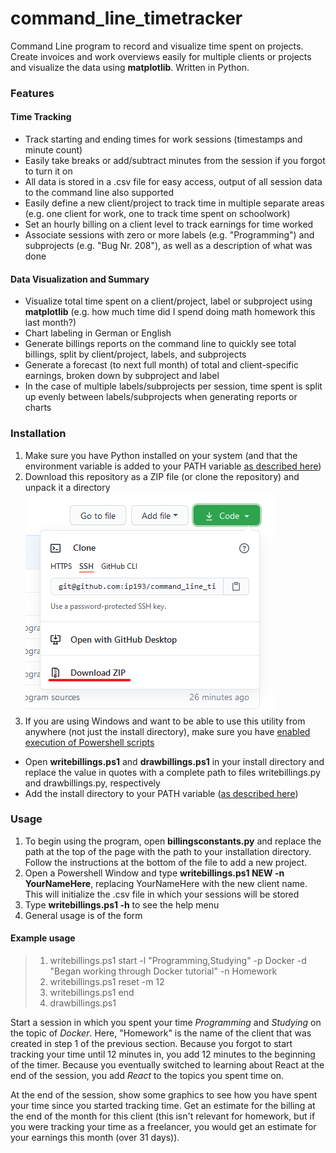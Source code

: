 # command_line_timetracker
Command Line program to record and visualize time spent on projects. Create invoices and work overviews easily for multiple clients or projects and visualize the data using **matplotlib**. Written in Python.

### Features

#### Time Tracking
- Track starting and ending times for work sessions (timestamps and minute count)
- Easily take breaks or add/subtract minutes from the session if you forgot to turn it on
- All data is stored in a .csv file for easy access, output of all session data to the command line also supported
- Easily define a new client/project to track time in multiple separate areas (e.g. one client for work, one to track time spent on schoolwork)
- Set an hourly billing on a client level to track earnings for time worked
- Associate sessions with zero or more labels (e.g. "Programming") and subprojects (e.g. "Bug Nr. 208"), as well as a description of what was done

#### Data Visualization and Summary
- Visualize total time spent on a client/project, label or subproject using **matplotlib** (e.g. how much time did I spend doing math homework this last month?)
- Chart labeling in German or English
- Generate billings reports on the command line to quickly see total billings, split by client/project, labels, and subprojects
- Generate a forecast (to next full month) of total and client-specific earnings, broken down by subproject and label
- In the case of multiple labels/subprojects per session, time spent is split up evenly between labels/subprojects when generating reports or charts

### Installation
1. Make sure you have Python installed on your system (and that the environment variable is added to your PATH variable [as described here](https://geek-university.com/python/add-python-to-the-windows-path/))
2. Download this repository as a ZIP file (or clone the repository) and unpack it a directory
![Alt text](readme/download_zip.png?raw=true "Download as ZIP")
3. If you are using Windows and want to be able to use this utility from anywhere (not just the install directory), make sure you have [enabled execution of Powershell scripts](https://superuser.com/questions/106360/how-to-enable-execution-of-powershell-scripts)
- Open **writebillings.ps1** and **drawbillings.ps1** in your install directory and replace the value in quotes with a complete path to files writebillings.py and drawbillings.py, respectively
- Add the install directory to your PATH variable ([as described here](https://stackoverflow.com/questions/44272416/how-to-add-a-folder-to-path-environment-variable-in-windows-10-with-screensho))

### Usage
1. To begin using the program, open **billingsconstants.py** and replace the path at the top of the page with the path to your installation directory. Follow the instructions at the bottom of the file to add a new project. 
2. Open a Powershell Window and type **writebillings.ps1 NEW -n YourNameHere**, replacing YourNameHere with the new client name. This will initialize the .csv file in which your sessions will be stored 
3. Type **writebillings.ps1 -h** to see the help menu
4. General usage is of the form 

#### Example usage

>1. writebillings.ps1 start -l "Programming,Studying" -p Docker -d "Began working through Docker tutorial" -n Homework
>2. writebillings.ps1 reset -m 12
>3. writebillings.ps1 end  
>4. drawbillings.ps1

Start a session in which you spent your time *Programming* and *Studying* on the topic of *Docker*. Here, "Homework" is the name of the client that was created in step 1 of the previous section. Because you forgot to start tracking your time until 12 minutes in, you add 12 minutes to the beginning of the timer. Because you eventually switched to learning about React at the end of the session, you add *React* to the topics you spent time on. 

At the end of the session, show some graphics to see how you have spent your time since you started tracking time. Get an estimate for the billing at the end of the month for this client (this isn't relevant for homework, but if you were tracking your time as a freelancer, you would get an estimate for your earnings this month (over 31 days)).  


